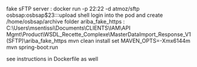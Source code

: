 fake sFTP server :
    docker run -p 22:22 -d  atmoz/sftp osbsap:osbsap$23:::upload
	shell login into the pod and create /home/osbsap/archive folder
ariba_fake_https :
    C:\Users\msentissi\Documents\CLIENTS\IAM\API Mgmt\Product\WSDL_Recette\_Complexe\MasterDataImport_Response_V1 (SFTP)\ariba_fake_https
mvn clean install
set MAVEN_OPTS=-Xmx6144m
mvn spring-boot:run

see instructions in Dockerfile as well